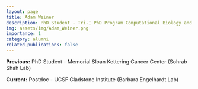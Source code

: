 ```yaml
---
layout: page
title: Adam Weiner
description: PhD Student - Tri-I PhD Program Computational Biology and Medicine
img: assets/img/Adam_Weiner.png
importance: 1
category: alumni
related_publications: false
---
```


**Previous:** PhD Student - Memorial Sloan Kettering Cancer Center (Sohrab Shah Lab)

**Current:** Postdoc - UCSF Gladstone Institute (Barbara Engelhardt Lab)
